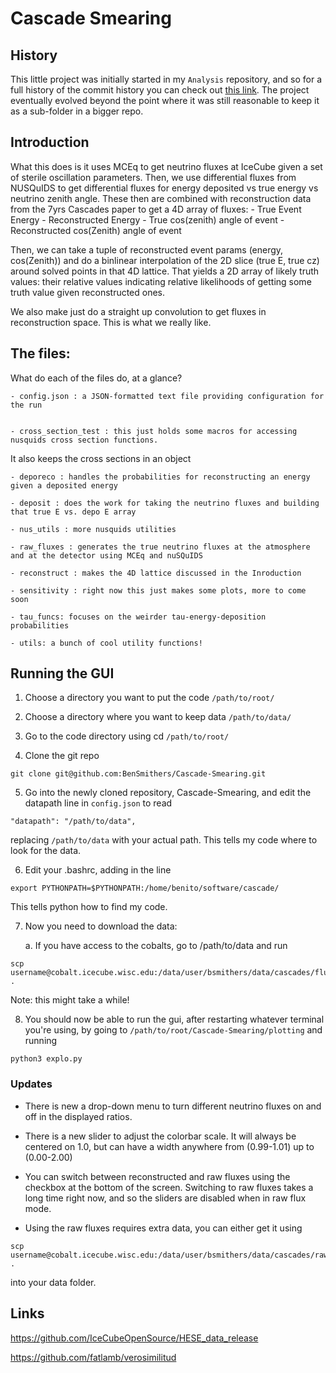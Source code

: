 # Cascade Smearing

## History

This little project was initially started in my `Analysis` repository, and so for a full history of the commit history you can check out [this link](https://github.com/BenSmithers/Analysis/tree/master/nusquids_stuff/convolve). 
The project eventually evolved beyond the point where it was still reasonable to keep it as a sub-folder in a bigger repo. 

## Introduction

What this does is it uses MCEq to get neutrino fluxes at IceCube given a set of sterile oscillation parameters. 
Then, we use differential fluxes from NUSQuIDS to get differential fluxes for energy deposited vs true energy vs neutrino zenith angle. 
These then are combined with reconstruction data from the 7yrs Cascades paper to get a 4D array of fluxes:
    - True Event Energy
    - Reconstructed Energy
    - True cos(zenith) angle of event
    - Reconstructed cos(Zenith) angle of event

Then, we can take a tuple of reconstructed event params (energy, cos(Zenith)) and do a binlinear interpolation of the 2D slice (true E, true cz) around solved points in that 4D lattice. That yields a 2D array of likely truth values: their relative values indicating relative likelihoods of getting some truth value given reconstructed ones.

We also make just do a straight up convolution to get fluxes in reconstruction space. This is what we really like.  

## The files:

What do each of the files do, at a glance?

    - config.json : a JSON-formatted text file providing configuration for the run  


    - cross_section_test : this just holds some macros for accessing nusquids cross section functions.
It also keeps the cross sections in an object

    - deporeco : handles the probabilities for reconstructing an energy given a deposited energy 

    - deposit : does the work for taking the neutrino fluxes and building that true E vs. depo E array 

    - nus_utils : more nusquids utilities

    - raw_fluxes : generates the true neutrino fluxes at the atmosphere and at the detector using MCEq and nuSQuIDS  

    - reconstruct : makes the 4D lattice discussed in the Inroduction

    - sensitivity : right now this just makes some plots, more to come soon 

    - tau_funcs: focuses on the weirder tau-energy-deposition probabilities 

    - utils: a bunch of cool utility functions! 

## Running the GUI

1. Choose a directory you want to put the code `/path/to/root/`

2. Choose a directory where you want to keep data `/path/to/data/`

3. Go to the code directory using  cd `/path/to/root/`

4. Clone the git repo
```
git clone git@github.com:BenSmithers/Cascade-Smearing.git
```
5. Go into the newly cloned repository, Cascade-Smearing, and edit the datapath line in `config.json` to read
  ```
  "datapath": "/path/to/data",
  ```
replacing `/path/to/data` with your actual path. This tells my code where to look for the data.

6. Edit your .bashrc, adding in the line
```
export PYTHONPATH=$PYTHONPATH:/home/benito/software/cascade/
```
This tells python how to find my code.

7. Now you need to download the data:

    a. If you have access to the cobalts, go to /path/to/data and run
```
scp username@cobalt.icecube.wisc.edu:/data/user/bsmithers/data/cascades/flux_data_* .
```
Note: this might take a while!

8. You should now be able to run the gui, after restarting whatever terminal you're using, by going to `/path/to/root/Cascade-Smearing/plotting` and running 
```
python3 explo.py
```

### Updates

 - There is new a drop-down menu to turn different neutrino fluxes on and off in the displayed ratios. 
 
 - There is a new slider to adjust the colorbar scale. It will always be centered on 1.0, but can have a width anywhere from (0.99-1.01) up to (0.00-2.00)
 
 - You can switch between reconstructed and raw fluxes using the checkbox at the bottom of the screen. Switching to raw fluxes takes a long time right now, and so the sliders are disabled when in raw flux mode. 
 
 - Using the raw fluxes requires extra data, you can either get it using 
 ```
 scp username@cobalt.icecube.wisc.edu:/data/user/bsmithers/data/cascades/raw_det_flux_* .
 ```
 into your data folder.

## Links

https://github.com/IceCubeOpenSource/HESE_data_release

https://github.com/fatlamb/verosimilitud


